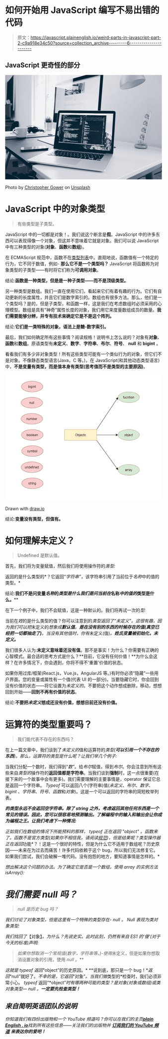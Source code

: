 # 如何开始用 JavaScript 编写不易出错的代码

> 原文：<https://javascript.plainenglish.io/weird-parts-in-javascript-part-2-c9a918e34c50?source=collection_archive---------6----------------------->

## JavaScript 更奇怪的部分

![](img/0c06e787dd13043efcbe34a7b9f6edf1.png)

Photo by [Christopher Gower](https://unsplash.com/@cgower?utm_source=unsplash&utm_medium=referral&utm_content=creditCopyText) on [Unsplash](https://unsplash.com/s/photos/coding?utm_source=unsplash&utm_medium=referral&utm_content=creditCopyText)

# JavaScript 中的对象类型

> 有些类型是子类型。

JavaScript 中的一切都是对象！。我们说这个断言是**假**。JavaScript 中的许多东西可以表现得像一个对象，但这并不意味着它就是对象。我们可以说 JavaScript 中有三种类型的对象(**对象**、**函数**和**数组**)。

在 ECMAScript 规范中，函数不在[类型列表](https://www.ecma-international.org/ecma-262/#sec-ecmascript-language-types)中。直观地说，函数值有一个特定的行为，它不同于数值，例如- **那么它不是一个类型吗？** JavaScript 将函数称为对象类型的子类型——有时将它们称为**可调用对象**。

结论:**函数是一种类型，但是是一种子类型——而不是顶级类型。**

另一种类型是数组。我们一直在使用它们，看起来它们有着有趣的行为。它们有自动更新的长度属性，并且它们是数字索引的。数组也有很多方法。那么，他们是一个类型吗？是的，但是子类型，和函数一样，这是我们在考虑数组时必须采用的心理模型。数组是具有“神奇”属性长度的对象，我们用它来度量数组成员的数量。**我们需要能够分辨，并专有技术来确定它是不是这个阵列。**

结论:**它们是一类特殊的对象，语法上是糖-数字索引。**

最后，我们如何确定所有这些事情？阅读规格！说明书上怎么说的？对象有**对象**、**函数**和**数组**。原语类型有**未定义**、**数字**、**字符串**、**布尔**、**符号**、 **null** 和 **bigint** 。

看看我们有多少非对象类型！所有这些类型可能有一个类似行为的对象，但它们不是对象。不像静态类型语言(Java，C 等。)，在 JavaScript(和其他动态类型语言)中，**不是变量有类型，而是值本身有类型(思考值而不是类型的主要原因)**。

![](img/78a15498035e3b2eb00a4ac6ecb91865.png)

Drawn with [draw.io](https://medium.com/u/9ce34d1dcdce?source=post_page-----c9a918e34c50--------------------------------)

结论:**变量没有类型，但值有。**

# 如何理解未定义？

> Undefined 是默认值。

首先，我们将为变量赋值，然后我们将使用操作符的*类型:*

返回的是什么类型的*？它返回“*字符串”*，该字符串引用了当前位于*名称*中的值的类型。*

结论:**我们不是问变量*名称*的*类型是什么我们是问当前在*名称*中的值的*类型是什么。****

在下一个例子中，我们不会赋值，这是一种默认的。我们将再试一次的*型:*

当前在*姓*的是什么类型的值？你可以注意到的*类型返回了“*未定义”*。这很有趣，因为我们可以把*未定义的*想象成**默认值**。**是在没有别的东西的时候存在的值(真空已经把一切都抽走了)**。当没有其他值时，你有*未定义(值)*。**姓氏变量被初始化，*未定义*。***

我们很多人认为:**未定义意味着还没有值**。那不是事实！为什么？你需要有正确的心智模式。最合适的思考方式是什么？**目前，它没有任何价值！**为什么会这样？在许多情况下，你会遇到，你将不得不'重置'价值的状态。

如果你用过库/框架(React.js，Vue.js，AngularJS 等。)有时你必须“隐藏”一些用户界面。您的变量或属性有一个值(代表 UI 的一部分)。当要隐藏它时，你会回到没有价值的状态——将它设置为*未定义的*。不要把这个动作想成删除，移动，想想回到开始——**回到不再有价值的状态**。

结论:**不要把*未定义*想成还没有价值，想想目前还没有价值。**

# 运算符的类型重要吗？

> 我们能代表不存在的东西吗？

在上一篇文章中，我们谈到了*未定义的*值和运算符的*类型(**可以引用一个不存在的东西**)。那么，*运算符的*类型是什么呢？让我们举几个例子:*

当我们分配一个数时，我们得到“*数”*。给*布尔*赋值，得到*布尔*。你会注意到所有这些来自*类型的*操作符的**返回值都是字符串**。当我们谈到**强制**时，这一点很重要(在接下来的一个故事中会有更多)。我们需要理解的主要事情是，operator 保证它总是返回一个字符串。 *Typeof* 可以返回八个(字符串)值(*未定义*、*布尔*、*数字*、 *bigint* 、*字符串*、*符号*、*函数*和*对象*)。这是一个可以返回的字符串的简短枚举列表。

***的类型永远不会返回空字符串。除了 string 之外，考虑返回其他任何东西是一个常见的错误。因此，您可以很容易地预测输出。了解编程中的输入和输出会让你成为编程之王。让我们考虑下一种情况:***

*正如我们在数组的情况下所能预料的那样， *typeof* 正在返回 *"object"* 。函数来了。函数不是官方类型(如果你不相信我，请阅读[规范](https://www.ecma-international.org/ecma-262/#sec-ecmascript-language-types))，但是结果呢？*类型*操作器正在返回*功能*？！这是一个很好的特性，但是为什么它不适用于数组呢？历史原因——未来在为过去而痛苦！许多代码依赖于这个 bug，所以我们无法修复它。如果我们尝试，我们会破解一堆代码。没有抱怨的地方，要知道事情是怎样的。*

*想出解决这个问题的办法。为了确定它是否是一个数组，使用 array 的实例方法 *isArray():**

# *我们需要 null 吗？*

> *null 是历史 bug 吗？*

*我们讨论了对象类型，但是这里有一个特殊的类型存在- *null* 。 *Null* 表现为类对象类型:*

*我们找回了*【对象】*。为什么？先说史实。此时此刻，仍然有来自 ES1 的‘傻’(对于今天的标准)声明:*

> *如果你想取消一个常规值(数字，字符串等。)-使用*未定义，但是如果你想取消设置对象的引用，使用 *null* 。**

*这就是 *typeof* 返回*“object”的历史原因。* **说到底，那只是一个 bug！**返回*“null”就好了。*不幸的是，它返回*“对象”*。当我们做*类型的*检查时，我们必须非常小心。 *typeof* 返回“*object”*时有哪两种可能的类型？是对象(对象或数组)或类对象类型— *null* 。**一定要先检查类型！***

## *来自简明英语团队的说明*

*你知道我们有四份出版物和一个 YouTube 频道吗？你可以在我们的主页[**plain English . io**](https://plainenglish.io)找到所有这些信息——关注我们的出版物并 [**订阅我们的 YouTube 频道**](https://www.youtube.com/channel/UCtipWUghju290NWcn8jhyAw) **来表达你的爱吧！***